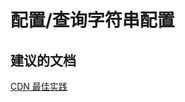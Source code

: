 <properties
    pageTitle="配置/查询字符串配置"
    description="配置/查询字符串配置"
    service="microsoft.cdn"
    resource="profiles"
    authors="aashu"
    displayOrder=""
    selfHelpType="generic"
    supportTopicIds="32302796"
    resourceTags=""
    productPesIds="15528"
    cloudEnvironments="public"
/>


# 配置/查询字符串配置


## **建议的文档**
[CDN 最佳实践](https://azure.microsoft.com/documentation/articles/best-practices-cdn/)



<!--HONumber=Jul16_HO4-->


